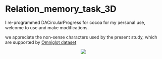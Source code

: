 # Relation_memory_task_3D

I re-programmed DACircularProgress for cocoa for my personal use, welcome to use and make modifications.




we appreciate the non-sense characters used by the present study, which are supported by [Omniglot dataset ](https://www.omniglot.com/)







<p align="center"> 
<img src="https://github.com/ZHANGneuro/Relation_memory_task_3D/blob/main/video-example720.gif">
</p>
<br /> <br /> <br /> <br />



